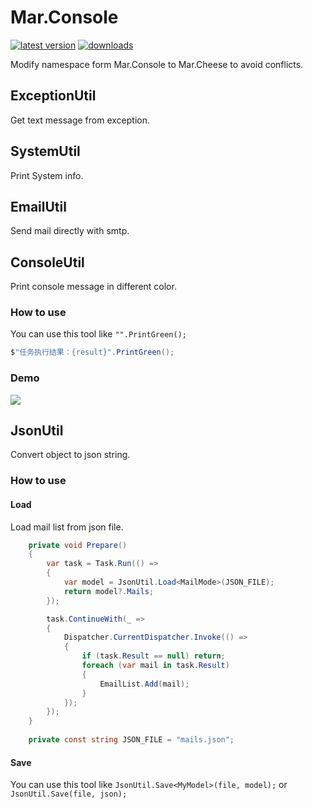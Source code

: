 # Mar.Console

[![latest version](https://img.shields.io/nuget/v/Mar.Console)](https://www.nuget.org/packages/Mar.Console) [![downloads](https://img.shields.io/nuget/dt/Mar.Console)](https://www.nuget.org/packages/Mar.Console)

Modify namespace form Mar.Console to Mar.Cheese to avoid conflicts.

## ExceptionUtil

Get text message from exception.

## SystemUtil

Print System info.

## EmailUtil

Send mail directly with smtp.

## ConsoleUtil

Print console message in different color.

### How to use

You can use this tool like `"".PrintGreen();`

```c#
$"任务执行结果：{result}".PrintGreen();
```
### Demo

![](https://i.imgur.com/gOyzemr.png)

## JsonUtil

Convert object to json string.

### How to use

#### Load

Load mail list from json file.

```c#
    private void Prepare()
    {
        var task = Task.Run(() =>
        {
            var model = JsonUtil.Load<MailMode>(JSON_FILE);
            return model?.Mails;
        });

        task.ContinueWith(_ =>
        {
            Dispatcher.CurrentDispatcher.Invoke(() =>
            {
                if (task.Result == null) return;
                foreach (var mail in task.Result)
                {
                    EmailList.Add(mail);
                }
            });
        });
    }
    
    private const string JSON_FILE = "mails.json";
```

#### Save

You can use this tool like `JsonUtil.Save<MyModel>(file, model);` or `JsonUtil.Save(file, json);`